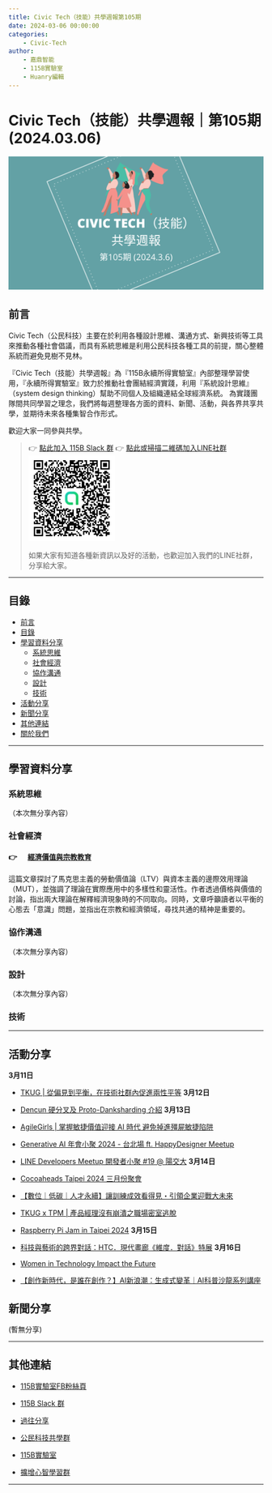 ```yaml
---
title: Civic Tech（技能）共學週報第105期
date: 2024-03-06 00:00:00
categories:
	- Civic-Tech
author:
	- 嘉鼎智能
	- 115B實驗室
	- Huanry編輯
---
```

# Civic Tech（技能）共學週報｜第105期 (2024.03.06)

![Civic-Tech-105](/img/ct/105.png)

## 前言

Civic Tech（公民科技）主要在於利用各種設計思維、溝通方式、新興技術等工具來推動各種社會倡議，而具有系統思維是利用公民科技各種工具的前提，關心整體系統而避免見樹不見林。

『Civic Tech（技能）共學週報』為『115B永續所得實驗室』內部整理學習使用，『永續所得實驗室』致力於推動社會團結經濟實踐，利用『系統設計思維』（system design thinking）幫助不同個人及組織連結全球經濟系統。
為實踐團隊間共同學習之理念，我們將每週整理各方面的資料、新聞、活動，與各界共享共學，並期待未來各種集智合作形式。

歡迎大家一同參與共學。

>👉  [點此加入 115B Slack 群](https://bit.ly/Slack115b)
>👉  [點此或掃描二維碼加入LINE社群](https://line.me/ti/g2/Dj4AkbdDsY6o4D_CdDUB6Q)
>[![公民科技共學群](/img/產品共學群.jpg)](https://line.me/ti/g2/Dj4AkbdDsY6o4D_CdDUB6Q)
>
>如果大家有知道各種新資訊以及好的活動，也歡迎加入我們的LINE社群，分享給大家。

---
## 目錄
- [前言](#前言)
- [目錄](#目錄)
- [學習資料分享](#學習資料分享)
	- [系統思維](#系統思維)
	- [社會經濟](#社會經濟)
	- [協作溝通](#協作溝通)
	- [設計](#設計)
	- [技術](#技術)
- [活動分享](#活動分享)
- [新聞分享](#新聞分享)
- [其他連結](#其他連結)
- [關於我們](#關於我們)

---
## 學習資料分享
### 系統思維

（本次無分享內容）

### 社會經濟

#### 👉 &emsp; [經濟價值與宗教教育](https://medium.com/acis-intellicollective/%E7%B6%93%E6%BF%9F%E5%83%B9%E5%80%BC%E8%88%87%E5%AE%97%E6%95%99%E6%95%99%E8%82%B2-2845d7bac1aa)

這篇文章探討了馬克思主義的勞動價值論（LTV）與資本主義的邊際效用理論（MUT），並強調了理論在實際應用中的多樣性和靈活性。作者透過價格與價值的討論，指出兩大理論在解釋經濟現象時的不同取向。同時，文章呼籲讀者以平衡的心態去「意識」問題，並指出在宗教和經濟領域，尋找共通的精神是重要的。

### 協作溝通

（本次無分享內容）

### 設計

（本次無分享內容）

### 技術


---
## 活動分享

**3月11日**
- [TKUG | 從偏見到平衡，在技術社群內促進兩性平等](https://www.accupass.com/event/2402160923451223516290)
**3月12日**
- [Dencun 硬分叉及 Proto-Danksharding 介紹](https://tem.kktix.cc/events/tem240312)
**3月13日**
- [AgileGirls | 掌握敏捷價值迎接 AI 時代 避免掉進殭屍敏捷陷阱](https://www.accupass.com/event/2402241014081871681883)

- [Generative AI 年會小聚 2024 - 台北場 ft. HappyDesigner Meetup](https://blindegg.kktix.cc/events/mar2024gai)

- [LINE Developers Meetup 開發者小聚 #19 @ 陽交大](https://linegroup.kktix.cc/events/20240313-line-developer-meetup-19)
**3月14日**
- [Cocoaheads Taipei 2024 三月份聚會](https://cocoaheads-taipei.kktix.cc/events/2024-03-14)

- [【數位｜低碳｜人才永續】讓訓練成效看得見・引領企業迎戰大未來](https://www.accupass.com/event/2402270324454567085500)

- [TKUG x TPM | 產品經理沒有崩潰之職場密室逃脫](https://www.accupass.com/event/2402241014192119831985)

- [Raspberry Pi Jam in Taipei 2024](https://raspberrypi-tw-bdfa45.kktix.cc/events/raspberry-pi-jam-2024)
**3月15日**
- [科技與藝術的跨界對話：HTC．現代畫廊《維度．對話》特展](https://www.accupass.com/event/2402290557167329836000)
**3月16日**
- [Women in Technology Impact the Future](https://www.accupass.com/event/2402160932001608237831)

- [【創作新時代，是誰在創作？】AI新浪潮：生成式變革｜AI科普沙龍系列講座](https://www.accupass.com/event/2401100233071184143357)

## 新聞分享

(暫無分享)

---
## 其他連結

- [115B實驗室FB粉絲頁](https://www.facebook.com/%E6%B0%B8%E7%BA%8C%E6%89%80%E5%BE%97%E5%AF%A6%E9%A9%97%E5%AE%A4-102916798609139)

- [115B Slack 群](https://bit.ly/Slack115b)

- [過往分享](/categories/Civic-Tech)

- [公民科技共學群](https://line.me/ti/g2/Dj4AkbdDsY6o4D_CdDUB6Q?utm_source=invitation&utm_medium=link_copy&utm_campaign=default)

- [115B實驗室](https://line.me/ti/g2/asPFU-0w4o9MIRSBdb4gtg?utm_source=invitation&utm_medium=link_copy&utm_campaign=default)

- [擴增心智學習群](https://line.me/ti/g2/asPFU-0w4o9MIRSBdb4gtg?utm_source=invitation&utm_medium=link_copy&utm_campaign=default)

---